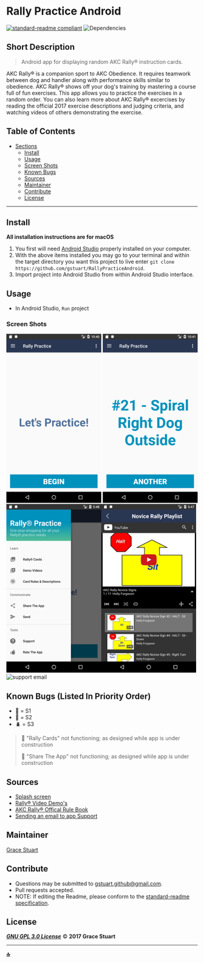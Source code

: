 # Rally Practice Android
 [![standard-readme compliant](https://img.shields.io/badge/readme%20style-standard-brightgreen.svg)](https://github.com/RichardLitt/standard-readme)
![Dependencies](https://img.shields.io/badge/dependencies-up%20to%20date-brightgreen.svg)

## Short Description
> Android app for displaying random AKC Rally® instruction cards.

AKC Rally® is a companion sport to AKC Obedience. It requires teamwork between dog and handler along with performance skills similar to obedience. AKC Rally® shows off your dog's training by mastering a course full of fun exercises. This app allows you to practice the exercises in a random order. You can also learn more about AKC Rally® excercises by reading the official 2017 exercise descriptions and judging criteria, and watching videos of others demonstrating the exercise.

## Table of Contents
- [Sections](#sections)
    - [Install](#install)
    - [Usage](#usage)
    - [Screen Shots](#Screen-Shots)
    - [Known Bugs](#known-bugs)
    - [Sources](#sources)
    - [Maintainer](#maintainer)
    - [Contribute](#contribute)
    - [License](#license)
    

***

## Install
**All installation instructions are for macOS**

1. You first will need [Android Studio](https://developer.android.com/studio/install.html) properly installed on your computer.
2. With the above items installed you may go to your terminal and within the target directory you want this project to live enter `git clone https://github.com/gstuart/RallyPracticeAndroid`.
3. Import project into Android Studio from within Android Studio interface.


## Usage
*  In Android Studio, `Run` project

### Screen Shots
 <img src="/app/src/main/res/drawable/screenshots/welcome.png" alt="Welcome" width="250"> <img src="/app/src/main/res/drawable/screenshots/command_example.png" alt="Command Example" width="250"> <img src="/app/src/main/res/drawable/screenshots/navigation.png" alt="Available navigation" width="250"><img src="/app/src/main/res/drawable/screenshots/demo.png" alt="Demo Videos" width="250"><img src="/app/src/main/res/drawable/screenshots/support.png" alt="support email" width="250">
 
 


## Known Bugs (Listed In Priority Order)
* :bug: = S1
* :ant: = S2
* :beetle: = S3

> :ant: "Rally Cards" not functioning; as designed while app is under construction
>
> :ant: "Share The App" not functioning; as designed while app is under construction



## Sources
* [Splash screen](https://www.bignerdranch.com/blog/splash-screens-the-right-way/)
* [Rally® Video Demo's](https://www.youtube.com/watch?v=3wrPZcKXR0E&list=PL7jyQ4vQtEeKAWa8DMRRJj3gPOmJmFmhG)
* [AKC Rally® Offical Rule Book](http://images.akc.org/pdf/rulebooks/ROR001.pdf)
* [Sending an email to app Support](https://tips.androidhive.info/2017/07/android-launching-email-client-app-support-using-intents/)

## Maintainer
[Grace Stuart](href="https://github.com/gstuart")


## Contribute
* Questions may be submitted to gstuart.github@gmail.com.
* Pull requests accepted.
* NOTE: If editing the Readme, please conform to the [standard-readme specification](https://github.com/RichardLitt/standard-readme/blob/master/spec.md).


## License
**_[GNU GPL 3.0 License](/LICENSE.md)_** :copyright: **2017 Grace Stuart**


***

**[:top:](#rally_practice_android)**